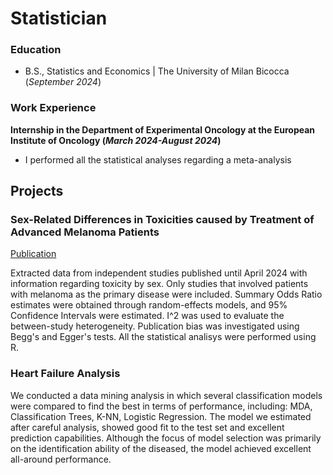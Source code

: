 # Statistician

### Education
- B.S., Statistics and Economics | The University of Milan Bicocca (_September 2024_)
### Work Experience
**Internship in the Department of Experimental Oncology at the European Institute of Oncology (_March 2024-August 2024_)**
- I performed all the statistical analyses regarding a meta-analysis

## Projects
### Sex-Related Differences in Toxicities caused by Treatment of Advanced Melanoma Patients
[Publication](https://osf.io/3t6fk/)

Extracted data from independent studies published until April 2024 with information regarding toxicity by sex. Only studies that involved patients with melanoma as the primary disease were included. Summary Odds Ratio estimates were obtained through random-effects models, and 95% Confidence Intervals were estimated. I^2 was used to evaluate the between-study heterogeneity. Publication bias was investigated using Begg's and Egger's tests. All the statistical analisys were performed using R.

### Heart Failure Analysis

We conducted a data mining analysis in which several classification models were compared to find the best in terms of performance, including: MDA, Classification Trees, K-NN, Logistic Regression. The model we estimated after careful analysis, showed good fit to the test set and excellent prediction capabilities. Although the focus of model selection was primarily on the identification ability of the diseased, the model achieved excellent all-around performance.
